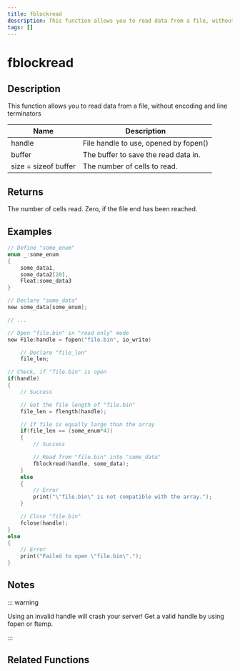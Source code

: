 ```yaml
---
title: fblockread
description: This function allows you to read data from a file, without encoding and line terminators.
tags: []
---
```


# fblockread

<TagLinks />

## Description

This function allows you to read data from a file, without encoding and line terminators

| Name                 | Description                           |
| -------------------- | ------------------------------------- |
| handle               | File handle to use, opened by fopen() |
| buffer               | The buffer to save the read data in.  |
| size = sizeof buffer | The number of cells to read.          |

## Returns

The number of cells read. Zero, if the file end has been reached.

## Examples

```c
// Define "some_enum"
enum _:some_enum
{
	some_data1,
	some_data2[20],
	Float:some_data3
}

// Declare "some_data"
new some_data[some_enum];

// ...

// Open "file.bin" in "read only" mode
new File:handle = fopen("file.bin", io_write)

	// Declare "file_len"
	file_len;

// Check, if "file.bin" is open
if(handle)
{
	// Success

	// Get the file length of "file.bin"
	file_len = flength(handle);

	// If file is equally large than the array
	if(file_len == (some_enum*4))
	{
		// Success

		// Read from "file.bin" into "some_data"
		fblockread(handle, some_data);
	}
	else
	{
		// Error
		print("\"file.bin\" is not compatible with the array.");
	}

	// Close "file.bin"
	fclose(handle);
}
else
{
	// Error
	print("Failed to open \"file.bin\".");
}
```

## Notes

::: warning

Using an invalid handle will crash your server! Get a valid handle by using fopen or ftemp.

:::

## Related Functions
